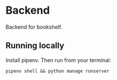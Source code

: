# Backend

Backend for bookshelf.

## Running locally

Install pipenv.
Then run from your terminal:

```
pipenv shell && python manage runserver
```
